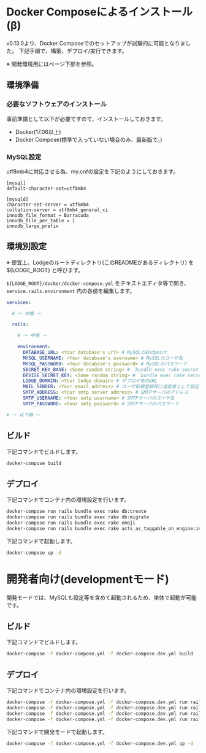 # Docker Composeによるインストール(β)

v0.13.0より、Docker Composeでのセットアップが試験的に可能となりました。
下記手順で、構築、デプロイ/実行できます。

※ 開発環境用にはページ下部を参照。

## 環境準備

### 必要なソフトウェアのインストール

事前準備として以下が必要ですので、インストールしておきます。

- Docker(17.06以上)
- Docker Compose(標準で入っていない場合のみ、最新版で。)

### MySQL設定

utf8mb4に対応させる為、my.cnfの設定を下記のようにしておきます。

```
[mysql]
default-character-set=utf8mb4

[mysqld]
character-set-server = utf8mb4
collation-server = utf8mb4_general_ci
innodb_file_format = Barracuda
innodb_file_per_table = 1
innodb_large_prefix
```

## 環境別設定

※ 便宜上、Lodgeのルートディレクトリ(このREADMEがあるディレクトリ) を ${LODGE_ROOT} と呼びます。

`${LODGE_ROOT}/docker/docker-compose.yml` をテキストエディタ等で開き、
`service.rails.environment` 内の各値を編集します。

```yml
services:

  # 〜 中略 〜

  rails:

    # 〜 中略 〜

    environment:
      DATABASE_URL: <Your database's url> # MySQLのEndpoint
      MYSQL_USERNAME: <Your database's username> # MySQLのユーザ名
      MYSQL_PASSWORD: <Your database's password> # MySQLのパスワード
      SECRET_KEY_BASE: <Some random string> # `bundle exec rake secret` 等で生成したランダムな文字列
      DEVISE_SECRET_KEY: <Some random string> # `bundle exec rake secret` 等で生成したランダムな文字列
      LODGE_DOMAIN: <Your lodge domain> # デプロイ先のURL
      MAIL_SENDER: <Your email address> # ユーザ新規登録時に送信者として設定するメールアドレス
      SMTP_ADDRESS: <Your smtp server address> # SMTPサーバのアドレス
      SMTP_USERNAME: <Your smtp username> # SMTPサーバのユーザ名
      SMTP_PASSWORD: <Your smtp password> # SMTPサーバのパスワード

# 〜 以下略 〜
```

## ビルド

下記コマンドでビルドします。

```bash
docker-compose build
```

## デプロイ

下記コマンドでコンテナ内の環境設定を行います。

```bash
docker-compose run rails bundle exec rake db:create
docker-compose run rails bundle exec rake db:migrate
docker-compose run rails bundle exec rake emoji
docker-compose run rails bundle exec rake acts_as_taggable_on_engine:install:migrations
```

下記コマンドで起動します。

```bash
docker-compose up -d
```

# 開発者向け(developmentモード)

開発モードでは、MySQLも設定等を含めて起動されるため、単体で起動が可能です。

## ビルド

下記コマンドでビルドします。

```bash
docker-compose -f docker-compose.yml -f docker-compose.dev.yml build
```

## デプロイ

下記コマンドでコンテナ内の環境設定を行います。

```bash
docker-compose -f docker-compose.yml -f docker-compose.dev.yml run rails bundle exec rake db:create
docker-compose -f docker-compose.yml -f docker-compose.dev.yml run rails bundle exec rake db:migrate
docker-compose -f docker-compose.yml -f docker-compose.dev.yml run rails bundle exec rake emoji
docker-compose -f docker-compose.yml -f docker-compose.dev.yml run rails bundle exec rake acts_as_taggable_on_engine:install:migrations
```

下記コマンドで開発モードで起動します。

```bash
docker-compose -f docker-compose.yml -f docker-compose.dev.yml up -d
```
